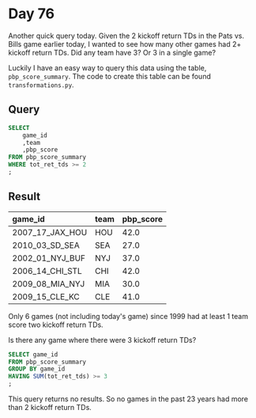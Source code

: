 # Day 76
Another quick query today. Given the 2 kickoff return TDs in the Pats vs. Bills game earlier today, I wanted to see how many other games had 2+ kickoff return TDs. Did any team have 3? Or 3 in a single game?  

Luckily I have an easy way to query this data using the table, `pbp_score_summary`. The code to create this table can be found `transformations.py`.

## Query
```sql
SELECT
    game_id
    ,team
    ,pbp_score
FROM pbp_score_summary
WHERE tot_ret_tds >= 2
;
```

## Result
| game_id         | team | pbp_score |
| :-------------- | :--- | :-------- |
| 2007_17_JAX_HOU | HOU  | 42.0      |
| 2010_03_SD_SEA  | SEA  | 27.0      |
| 2002_01_NYJ_BUF | NYJ  | 37.0      |
| 2006_14_CHI_STL | CHI  | 42.0      |
| 2009_08_MIA_NYJ | MIA  | 30.0      |
| 2009_15_CLE_KC  | CLE  | 41.0      |

Only 6 games (not including today's game) since 1999 had at least 1 team score two kickoff return TDs.  

Is there any game where there were 3 kickoff return TDs?

```sql
SELECT game_id
FROM pbp_score_summary
GROUP BY game_id
HAVING SUM(tot_ret_tds) >= 3
;
```

This query returns no results. So no games in the past 23 years had more than 2 kickoff return TDs.